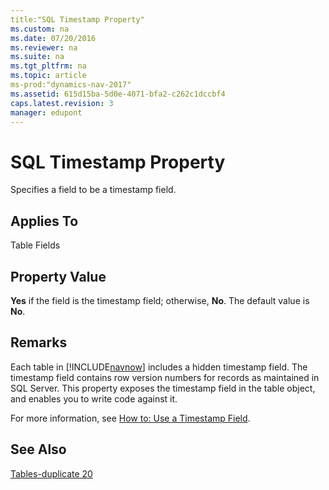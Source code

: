 ```yaml
---
title:"SQL Timestamp Property"
ms.custom: na
ms.date: 07/20/2016
ms.reviewer: na
ms.suite: na
ms.tgt_pltfrm: na
ms.topic: article
ms-prod:"dynamics-nav-2017"
ms.assetid: 615d15ba-5d0e-4071-bfa2-c262c1dccbf4
caps.latest.revision: 3
manager: edupont
---
```

# SQL Timestamp Property
Specifies a field to be a timestamp field.  
  
## Applies To  
 Table Fields  
  
## Property Value  
 **Yes** if the field is the timestamp field; otherwise, **No**. The default value is **No**.  
  
## Remarks  
 Each table in [!INCLUDE[navnow](includes/navnow_md.md)] includes a hidden timestamp field. The timestamp field contains row version numbers for records as maintained in SQL Server. This property exposes the timestamp field in the table object, and enables you to write code against it.  
  
 For more information, see [How to: Use a Timestamp Field](../Topic/How%20to:%20Use%20a%20Timestamp%20Field.md).  
  
## See Also  
 [Tables\-duplicate 20](Tables-duplicate-20.md)